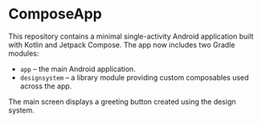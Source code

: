 # ComposeApp

This repository contains a minimal single-activity Android application built with Kotlin and Jetpack Compose. The app now includes two Gradle modules:

- `app` – the main Android application.
- `designsystem` – a library module providing custom composables used across the app.

The main screen displays a greeting button created using the design system.
